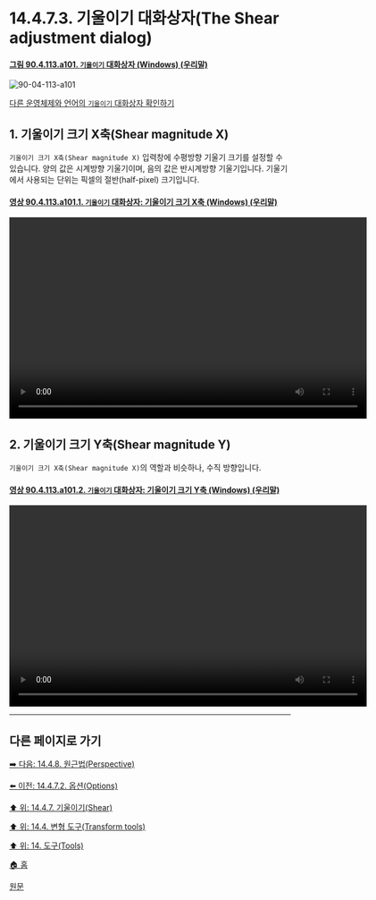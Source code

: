 # 14.4.7.3. 기울이기 대화상자(The Shear adjustment dialog)

<a id="90-04-113-a101"></a>

#### [그림 90.4.113.a101. `기울이기` 대화상자 (Windows) (우리말)](./90-04-0113-shear_adjustment.md#90-04-113-a101)
![90-04-113-a101](https://github.com/wonder13662/gimp/assets/15767104/0c6238bc-1dbe-460f-915f-fbf0cb6e35b9)

[다른 운영체제와 언어의 `기울이기` 대화상자 확인하기](./90-04-0113-shear_adjustment.md#90-04-113-a102)

## 1. 기울이기 크기 X축(Shear magnitude X)
`기울이기 크기 X축(Shear magnitude X)` 입력창에 수평방향 기울기 크기를 설정할 수 있습니다. 양의 값은 시계방향 기울기이며, 음의 값은 반시계방향 기울기입니다. 기울기에서 사용되는 단위는 픽셀의 절반(half-pixel) 크기입니다.

<a id="90-04-113-a101-01"></a>

#### [영상 90.4.113.a101.1. `기울이기` 대화상자: 기울이기 크기 X축 (Windows) (우리말)](./90-04-0113-shear_adjustment.md#90-04-113-a101-01)
<video controls="controls" width="640" height="360" src="https://github.com/wonder13662/gimp/assets/15767104/dac06bcd-6fa6-4eda-8e7e-d28bde7e6b5f"></video>

## 2. 기울이기 크기 Y축(Shear magnitude Y)
`기울이기 크기 X축(Shear magnitude X)`의 역할과 비슷하나, 수직 방향입니다.

<a id="90-04-113-a101-02"></a>

#### [영상 90.4.113.a101.2. `기울이기` 대화상자: 기울이기 크기 Y축 (Windows) (우리말)](./90-04-0113-shear_adjustment.md#90-04-113-a101-02)
<video controls="controls" width="640" height="360" src="https://github.com/wonder13662/gimp/assets/15767104/ea97b924-8c70-4cb6-82c6-7a4b7f2b9f97"></video>

***

## 다른 페이지로 가기

[➡️ 다음: 14.4.8. 원근법(Perspective)](./14-04-08-00-perspective.md)

[⬅️ 이전: 14.4.7.2. 옵션(Options)](./14-04-07-02-options.md)

[⬆️ 위: 14.4.7. 기울이기(Shear)](./14-04-07-00-shear.md)

[⬆️ 위: 14.4. 변형 도구(Transform tools)](./14-04-00-transform-tools.md)

[⬆️ 위: 14. 도구(Tools)](./14-00-tools.md)

[🏠 홈](./00-home.md)

[원문](https://docs.gimp.org/2.10/ko/gimp-tool-shear.html#idm15590)